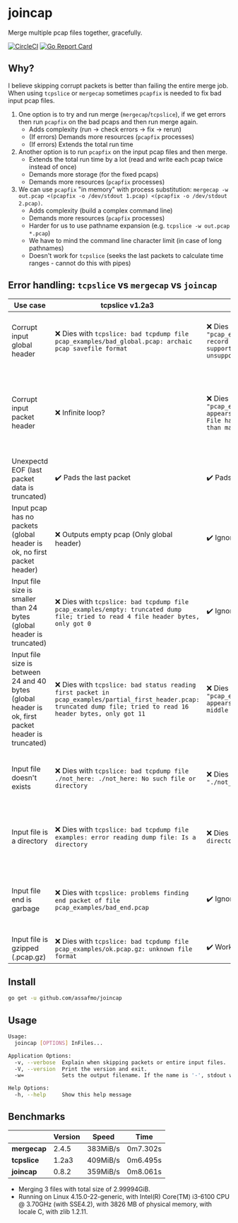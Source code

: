 # joincap

Merge multiple pcap files together, gracefully.

[![CircleCI](https://circleci.com/gh/assafmo/joincap.svg?style=shield&circle-token=cd4f46d248b7601530558ae6559a20ff75a897ad)](https://circleci.com/gh/assafmo/joincap)
[![Go Report Card](https://goreportcard.com/badge/github.com/assafmo/joincap)](https://goreportcard.com/report/github.com/assafmo/joincap)

## Why?

I believe skipping corrupt packets is better than failing the entire merge job.  
When using `tcpslice` or `mergecap` sometimes `pcapfix` is needed to fix bad input pcap files.

1.  One option is to try and run merge (`mergecap`/`tcpslice`), if we get errors then run `pcapfix` on the bad pcaps and then run merge again.
    - Adds complexity (run -> check errors -> fix -> rerun)
    - (If errors) Demands more resources (`pcapfix` processes)
    - (If errors) Extends the total run time
2.  Another option is to run `pcapfix` on the input pcap files and then merge.
    - Extends the total run time by a lot (read and write each pcap twice instead of once)
    - Demands more storage (for the fixed pcaps)
    - Demands more resources (`pcapfix` processes)
3.  We can use `pcapfix` "in memory" with process substitution: `mergecap -w out.pcap <(pcapfix -o /dev/stdout 1.pcap) <(pcapfix -o /dev/stdout 2.pcap)`.
    - Adds complexity (build a complex command line)
    - Demands more resources (`pcapfix` processes)
    - Harder for us to use pathname expansion (e.g. `tcpslice -w out.pcap *.pcap`)
    - We have to mind the command line character limit (in case of long pathnames)
    - Doesn't work for `tcpslice` (seeks the last packets to calculate time ranges - cannot do this with pipes)

## Error handling: `tcpslice` vs `mergecap` vs `joincap`

| Use case                                                                                           | tcpslice v1.2a3                                                                                                                                                       | mergecap v2.4.5                                                                                                                                                                   | joincap                                                                 | Example                                                                                                           |
| -------------------------------------------------------------------------------------------------- | --------------------------------------------------------------------------------------------------------------------------------------------------------------------- | --------------------------------------------------------------------------------------------------------------------------------------------------------------------------------- | ----------------------------------------------------------------------- | ----------------------------------------------------------------------------------------------------------------- |
| Corrupt input global header                                                                        | :x: Dies with `tcpslice: bad tcpdump file pcap_examples/bad_global.pcap: archaic pcap savefile format`                                                                | :x: Dies with `mergecap: The file "pcap_examples/bad_global.pcap" contains record data that mergecap doesn't support. (pcap: major version 0 unsupported)`                        | :heavy_check_mark: Ignores the corrupt input pcap                       | Merge `pcap_examples/bad_global.pcap`                                                                             |
| Corrupt input packet header                                                                        | :x: Infinite loop?                                                                                                                                                    | :x: Dies with `mergecap: The file "pcap_examples/bad_first_header.pcap" appears to be damaged or corrupt. (pcap: File has 2368110654-byte packet, bigger than maximum of 262144)` | :heavy_check_mark: Ignores the packet and tries to find the next header | Merge `pcap_examples/bad_first_header.pcap`                                                                       |
| Unexpectd EOF (last packet data is truncated)                                                      | :heavy_check_mark: Pads the last packet                                                                                                                               | :heavy_check_mark: Pads the last packet                                                                                                                                           | :heavy_check_mark: Ignores the last packet                              | Merge `pcap_examples/unexpected_eof_on_first_packet.pcap` or `pcap_examples/unexpected_eof_on_second_packet.pcap` |
| Input pcap has no packets (global header is ok, no first packet header)                            | :x: Outputs empty pcap (Only global header)                                                                                                                           | :heavy_check_mark: Ignores the empty pcap                                                                                                                                         | :heavy_check_mark: Ignores the empty input pcap                         | Merge `pcap_examples/ok.pcap` with `pcap_examples/no_packets.pcap`                                                |
| Input file size is smaller than 24 bytes (global header is truncated)                              | :x: Dies with `tcpslice: bad tcpdump file pcap_examples/empty: truncated dump file; tried to read 4 file header bytes, only got 0`                                    | :heavy_check_mark: Ignores the corrupt pcap                                                                                                                                       | :heavy_check_mark: Ignores the corrupt input pcap                       | Merge `pcap_examples/ok.pcap` with `pcap_examples/empty` or `pcap_examples/partial_global_header.pcap`            |
| Input file size is between 24 and 40 bytes (global header is ok, first packet header is truncated) | :x: Dies with `tcpslice: bad status reading first packet in pcap_examples/partial_first_header.pcap: truncated dump file; tried to read 16 header bytes, only got 11` | :x: Dies with `mergecap: The file "pcap_examples/partial_first_header.pcap" appears to have been cut short in the middle of a packet.`                                            | :heavy_check_mark: Ignores the corrupt input pcap                       | Merge `pcap_examples/ok.pcap` with `pcap_examples/partial_first_header.pcap`                                      |
| Input file doesn't exists                                                                          | :x: Dies with `tcpslice: bad tcpdump file ./not_here: ./not_here: No such file or directory`                                                                          | :x: Dies with `mergecap: The file "./not_here" doesn't exist.`                                                                                                                    | :heavy_check_mark: Ignores the non existing input file                  | Merge `pcap_examples/ok.pcap` with `./not_here`                                                                   |
| Input file is a directory                                                                          | :x: Dies with `tcpslice: bad tcpdump file examples: error reading dump file: Is a directory`                                                                          | :x: Dies with `mergecap: "examples" is a directory (folder), not a file.`                                                                                                         | :heavy_check_mark: Ignores the non existing input file                  | Merge `pcap_examples/ok.pcap` with `pcap_examples/`                                                               |
| Input file end is garbage                                                                          | :x: Dies with `tcpslice: problems finding end packet of file pcap_examples/bad_end.pcap`                                                                              | :heavy_check_mark: Ignores the corrupt end of the pcap                                                                                                                            | :heavy_check_mark: Ignores the corrupt end of the pcap                  | Merge `pcap_examples/ok.pcap` with `pcap_examples/bad_end.pcap`                                                   |
| Input file is gzipped (.pcap.gz)                                                                   | :x: Dies with `tcpslice: bad tcpdump file pcap_examples/ok.pcap.gz: unknown file format`                                                                              | :heavy_check_mark: Works                                                                                                                                                          | :heavy_check_mark: Works                                                | Merge `pcap_examples/ok.pcap.gz`                                                                                  |

## Install

```bash
go get -u github.com/assafmo/joincap
```

## Usage

```bash
Usage:
  joincap [OPTIONS] InFiles...

Application Options:
  -v, --verbose  Explain when skipping packets or entire input files.
  -V, --version  Print the version and exit.
  -w=            Sets the output filename. If the name is '-', stdout will be used. (default: -)

Help Options:
  -h, --help     Show this help message
```

## Benchmarks

|              | Version | Speed    | Time     |
| ------------ | ------- | -------- | -------- |
| **mergecap** | 2.4.5   | 383MiB/s | 0m7.302s |
| **tcpslice** | 1.2a3   | 409MiB/s | 0m6.495s |
| **joincap**  | 0.8.2   | 359MiB/s | 0m8.061s |

- Merging 3 files with total size of 2.99994GiB.
- Running on Linux 4.15.0-22-generic, with Intel(R) Core(TM) i3-6100 CPU @ 3.70GHz (with SSE4.2), with 3826 MB of physical memory, with locale C, with zlib 1.2.11.

